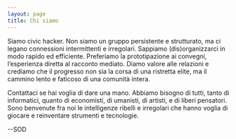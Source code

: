 ```yaml
---
layout: page
title: Chi siamo
---
```


Siamo civic hacker. Non siamo un gruppo persistente e strutturato, ma ci legano connessioni intermittenti e irregolari. Sappiamo (dis)organizzarci in modo rapido ed efficiente. Preferiamo la prototipazione ai convegni, l’esperienza diretta al racconto mediato. Diamo valore alle relazioni e crediamo che il progresso non sia la corsa di una ristretta elite, ma il cammino lento e faticoso di una comunità intera.

Contattaci se hai voglia di dare una mano. Abbiamo bisogno di tutti, tanto di informatici, quanto di economisti, di umanisti, di artisti, e di liberi pensatori. Sono benvenute fra noi le intelligenze ribelli e irregolari che hanno voglia di giocare e reinventare strumenti e tecnologie.

--SOD
